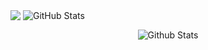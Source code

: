 

 <p> <img align="center" src="https://github-readme-stats.vercel.app/api/top-langs/?username=cagricibuk&langs_count=6&theme=gotham&layout=compact" />
<img align="center" src="https://github-readme-stats.vercel.app/api?username=cagricibuk&amp;show_icons=true&theme=gotham" alt="GitHub Stats"> </p>

<p align="center">
        <img src="https://raw.githubusercontent.com/mayhemantt/mayhemantt/Update/svg/Bottom.svg" alt="Github Stats" />
</p>
